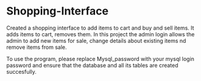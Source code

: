 # Shopping-Interface
Created a shopping interface to add items to cart and buy and sell items. It adds items to cart, removes them. In this project the admin login allows the admin to add new items for sale, change details about existing items nd remove items from sale.

To use the program, please replace Mysql_password with your mysql login password and ensure that the database and all its tables are created succesfully.
